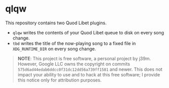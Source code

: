 # qlqw

This repository contains two Quod Libet plugins.

*   `qlqw` writes the contents of your Quod Libet queue to disk on every
    song change.
*   `tbd` writes the title of the now-playing song to a fixed file in
    `XDG_RUNTIME_DIR` on every song change.

> **NOTE**: This project is free software, a personal project by j39m.
> However, Google LLC owns the copyright on commits
> `575d6ad44edab6ddcc0f31dc12dd56a739ff1581` and newer. This does not
> impact your ability to use and to hack at this free software; I
> provide this notice only for attribution purposes.
